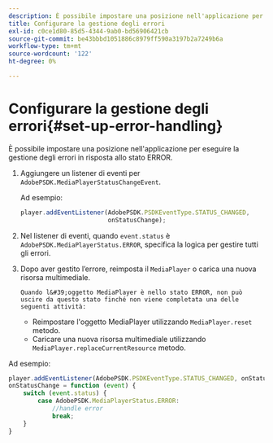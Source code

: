 ```yaml
---
description: È possibile impostare una posizione nell'applicazione per eseguire la gestione degli errori in risposta allo stato ERROR.
title: Configurare la gestione degli errori
exl-id: c0ce1d80-85d5-4344-9ab0-bd56906421cb
source-git-commit: be43bbbd1051886c8979ff590a3197b2a7249b6a
workflow-type: tm+mt
source-wordcount: '122'
ht-degree: 0%

---
```


# Configurare la gestione degli errori{#set-up-error-handling}

È possibile impostare una posizione nell&#39;applicazione per eseguire la gestione degli errori in risposta allo stato ERROR.

1. Aggiungere un listener di eventi per `AdobePSDK.MediaPlayerStatusChangeEvent`.

   Ad esempio:

   ```js
   player.addEventListener(AdobePSDK.PSDKEventType.STATUS_CHANGED, 
                           onStatusChange);
   ```

1. Nel listener di eventi, quando `event.status` è `AdobePSDK.MediaPlayerStatus.ERROR`, specifica la logica per gestire tutti gli errori.
1. Dopo aver gestito l’errore, reimposta il `MediaPlayer` o carica una nuova risorsa multimediale.

       Quando l&#39;oggetto MediaPlayer è nello stato ERROR, non può uscire da questo stato finché non viene completata una delle seguenti attività:
   
   * Reimpostare l&#39;oggetto MediaPlayer utilizzando `MediaPlayer.reset` metodo.
   * Caricare una nuova risorsa multimediale utilizzando `MediaPlayer.replaceCurrentResource` metodo.

<!--<a id="example_342CA5A8CD7C45BD88233C5BDBB17220"></a>-->

Ad esempio:

```js
player.addEventListener(AdobePSDK.PSDKEventType.STATUS_CHANGED, onStatusChange); 
onStatusChange = function (event) { 
    switch (event.status) { 
        case AdobePSDK.MediaPlayerStatus.ERROR: 
            //handle error 
            break; 
    } 
} 
```
